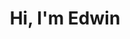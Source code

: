 <div Iid='header' align='center'>
</img src="https://media2.giphy.com/media/OpBA2nKQog7LENz8Of/giphy.gif?cid=ecf05e47frf69hl7yq6uy1kwbevgfsvpeg6ccjvktk8v9n4d&ep=v1_gifs_search&rid=giphy.gif&ct=g" width='200'>
  <h1>
    Hi, I'm Edwin
  </h1>
</div>
